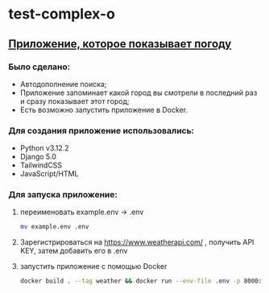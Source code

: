 # test-complex-o

## [Приложение, которое показывает погоду](https://weather.yoky.site/)
### Было сделано:

- Автодополнение поиска;
- Приложение запоминает какой город вы смотрели в последний раз и сразу показывает этот город;
- Есть возможно запустить приложение в Docker.


### Для создания приложение использовались:

- Python v3.12.2
- Django 5.0
- TailwindCSS
- JavaScript/HTML


### Для запуска приложение:
1. переименовать example.env -> .env
    ```bash
    mv example.env .env
    ```

2. Зарегистрироваться на https://www.weatherapi.com/ , получить API KEY, затем добавить его в .env
3. запустить приложение с помощью Docker
    ```bash
    docker build . --tag weather && docker run --env-file .env -p 8000:8000 -d weather:latest
    ```
